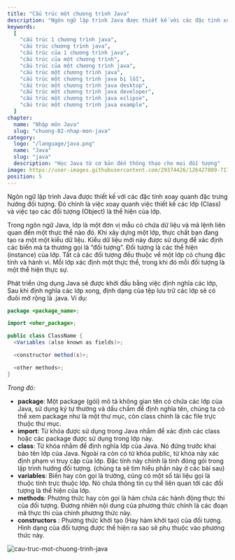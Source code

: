 ```yaml
---
title: "Cấu trúc một chương trình Java"
description: "Ngôn ngữ lập trình Java được thiết kế với các đặc tính xoay quanh đặc trưng hướng đối tượng. Bài này chúng ta cùng nhau tìm hiểu xem cấu trúc của một chương trình java"
keywords:
  [
    "cấu trúc 1 chương trình java",
    "cấu trúc chương trình java",
    "cấu trúc của 1 chương trình java",
    "cấu trúc của một chương trình",
    "cấu trúc của một chương trình java",
    "cấu trúc một chương trình java",
    "cấu trúc một chương trình java bị lỗi",
    "cấu trúc một chương trình java desktop",
    "cấu trúc một chương trình java developer",
    "cấu trúc một chương trình java eclipse",
    "cấu trúc một chương trình java example",
  ]
chapter:
  name: "Nhập môn Java"
  slug: "chuong-02-nhap-mon-java"
category:
  logo: "/language/java.png"
  name: "Java"
  slug: "java"
  description: "Học Java từ cơ bản đến thông thạo cho mọi đối tượng"
image: https://user-images.githubusercontent.com/29374426/126427809-717c3eb0-ffba-4fa5-8e52-ec12ad9b548d.png
position: 5
---
```


Ngôn ngữ lập trình Java được thiết kế với các đặc tính xoay quanh đặc trưng hướng đối tượng. Đó chính là việc xoay quanh việc thiết kế các lớp (Class) và việc tạo các đối tượng (Object) là thể hiện của lớp.

Trong ngôn ngữ Java, lớp là một đơn vị mẫu có chứa dữ liệu và mã lệnh liên quan đến một thực thể nào đó. Khi xây dựng một lớp, thực chất bạn đang tạo ra một một kiểu dữ liệu. Kiểu dữ liệu mới này được sử dụng để xác định các biến mà ta thương gọi là “đối tượng”. Đối tượng là các thể hiện (instance) của lớp. Tất cả các đối tượng đều thuộc về một lớp có chung đặc tính và hành vi. Mỗi lớp xác định một thực thể, trong khi đó mỗi đối tượng là một thể hiện thực sự.

Phát triển ứng dụng Java sẽ được khởi đầu bằng việc định nghĩa các lớp, Sau khi định nghĩa các lớp xong, định dạng của tệp lưu trữ các lớp sẽ có đuôi mở rộng là .java. Ví dụ:

```java
package <package_name>;

import <oher_package>;

public class ClassName {
  <Variables (also known as fields)>;

  <constructor method(s)>;

  <other methods>;
}
```

_Trong đó:_

- **package**: Một package (gói) mô tả không gian tên có chứa các lớp của Java, sử dụng ký tự thường và dấu chấm để định nghĩa tên, chúng ta có thể xem package như là một thư mục, còn class chính là các file trực thuộc thư mục.
- **import**: Từ khóa được sử dụng trong Java nhằm để xác định các class hoặc các package được sử dụng trong lớp này.
- **class**: Từ khóa nhằm để định nghĩa lớp của Java. Nó đứng trước khai báo tên lớp của Java. Ngoài ra còn có từ khóa public, từ khóa này xác định phạm vi truy cập của lớp. Đặc tính này chính là tính đóng gói trong lập trình hướng đối tượng. (chúng ta sẽ tìm hiểu phần này ở các bài sau)
- **variables**: Biến hay còn gọi là trường, cũng có một số tài liệu gọi là thuộc tính trực thuộc lớp. Nó chứa thông tin cụ thể liên quan tới các đối tượng là thể hiện của lớp.
- **methods**: Phương thức hay còn gọi là hàm chứa các hành động thực thi của đối tượng. Đương nhiên nội dung của phương thức chính là các đoạn mã thực thi của chính phương thức này.
- **constructors** : Phương thức khởi tạo (Hay hàm khởi tạo) của đối tượng. Hình dạng của đối tượng được thể hiện ra sao sẽ phụ thuộc vào phương thức này.

<div class="example"></div>

![cau-truc-mot-chuong-trinh-java](https://user-images.githubusercontent.com/29374426/126427809-717c3eb0-ffba-4fa5-8e52-ec12ad9b548d.png)
